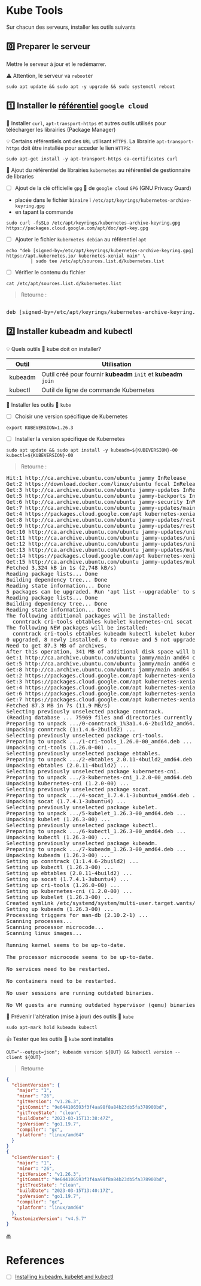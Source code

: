 # Kube Tools

Sur chacun des serveurs, installer les outils suivants

## :zero: Preparer le serveur

Mettre le serveur à jour et le redémarrer.

:warning: Attention, le serveur va `reboot`er

```
sudo apt update && sudo apt -y upgrade && sudo systemctl reboot
```

## :one: Installer le [référentiel](https://docs.docker.com/engine/install/ubuntu/#install-using-the-repository) `google cloud`

:round_pushpin: Installer `curl`, `apt-transport-https` et autres outils utilisés pour télécharger les librairies (Package Manager)

:bulb: Certains référentiels ont des `URL` utilisant `HTTPS`. La librairie `apt-transport-https` doit être installée pour acceder le lien `HTTPS`:

```
sudo apt-get install -y apt-transport-https ca-certificates curl
```

:round_pushpin: Ajout du référentiel de librairies `kubernetes` au référentiel de gestionnaire de libraries  

- [ ] Ajout de la clé officielle `gpg` :key: de `google cloud`  `GPG` (GNU Privacy Guard)
      
* placée dans le fichier `binaire` :grey_exclamation: `/etc/apt/keyrings/kubernetes-archive-keyring.gpg`
* en tapant la commande

```
sudo curl -fsSLo /etc/apt/keyrings/kubernetes-archive-keyring.gpg https://packages.cloud.google.com/apt/doc/apt-key.gpg
```

- [ ] Ajouter le fichier `kubernetes debian` au référentiel `apt`

```
echo "deb [signed-by=/etc/apt/keyrings/kubernetes-archive-keyring.gpg] https://apt.kubernetes.io/ kubernetes-xenial main" \
         | sudo tee /etc/apt/sources.list.d/kubernetes.list
```

- [ ] Vérifier le contenu du fichier

```
cat /etc/apt/sources.list.d/kubernetes.list
```
> Retourne :
<pre> 
deb [signed-by=/etc/apt/keyrings/kubernetes-archive-keyring.gpg] https://apt.kubernetes.io/ kubernetes-xenial main
</pre>

## :two: Installer **kubeadm** and **kubectl**

:bulb: Quels outils :ice_cube: kube doit on installer? 

| Outil   | Utilisation                                                      |
|---------|------------------------------------------------------------------|
| kubeadm | Outil créé pour fournir **kubeadm** `init` et **kubeadm** `join` |
| kubectl | Outil de ligne de commande Kubernetes                            |

:round_pushpin: Installer les outils :ice_cube: `kube`

- [ ] Choisir une version spécifique de Kubernetes

```
export KUBEVERSION=1.26.3
``` 

- [ ] Installer la version spécifique de Kubernetes

```
sudo apt update && sudo apt install -y kubeadm=${KUBEVERSION}-00 kubectl=${KUBEVERSION}-00
```
> Retourne :
<pre>
Hit:1 http://ca.archive.ubuntu.com/ubuntu jammy InRelease
Get:2 https://download.docker.com/linux/ubuntu focal InRelease [57.7 kB]  
Get:3 http://ca.archive.ubuntu.com/ubuntu jammy-updates InRelease [119 kB]     
Get:5 http://ca.archive.ubuntu.com/ubuntu jammy-backports InRelease [108 kB]   
Get:6 http://ca.archive.ubuntu.com/ubuntu jammy-security InRelease [110 kB]    
Get:7 http://ca.archive.ubuntu.com/ubuntu jammy-updates/main amd64 Packages [990 kB]
Get:4 https://packages.cloud.google.com/apt kubernetes-xenial InRelease [8,993 B]
Get:8 http://ca.archive.ubuntu.com/ubuntu jammy-updates/restricted amd64 Packages [744 kB]
Get:9 http://ca.archive.ubuntu.com/ubuntu jammy-updates/restricted amd64 c-n-f Metadata [576 B]
Get:10 http://ca.archive.ubuntu.com/ubuntu jammy-updates/universe amd64 Packages [899 kB]
Get:11 http://ca.archive.ubuntu.com/ubuntu jammy-updates/universe Translation-en [180 kB]
Get:12 http://ca.archive.ubuntu.com/ubuntu jammy-updates/universe amd64 c-n-f Metadata [18.6 kB]
Get:13 http://ca.archive.ubuntu.com/ubuntu jammy-updates/multiverse amd64 Packages [24.1 kB]
Get:14 https://packages.cloud.google.com/apt kubernetes-xenial/main amd64 Packages [64.5 kB]
Get:15 http://ca.archive.ubuntu.com/ubuntu jammy-updates/multiverse amd64 c-n-f Metadata [444 B]
Fetched 3,324 kB in 1s (2,748 kB/s)                            
Reading package lists... Done
Building dependency tree... Done
Reading state information... Done
5 packages can be upgraded. Run 'apt list --upgradable' to see them.
Reading package lists... Done
Building dependency tree... Done
Reading state information... Done
The following additional packages will be installed:
  conntrack cri-tools ebtables kubelet kubernetes-cni socat
The following NEW packages will be installed:
  conntrack cri-tools ebtables kubeadm kubectl kubelet kubernetes-cni socat
0 upgraded, 8 newly installed, 0 to remove and 5 not upgraded.
Need to get 87.3 MB of archives.
After this operation, 341 MB of additional disk space will be used.
Get:1 http://ca.archive.ubuntu.com/ubuntu jammy/main amd64 conntrack amd64 1:1.4.6-2build2 [33.5 kB]
Get:5 http://ca.archive.ubuntu.com/ubuntu jammy/main amd64 ebtables amd64 2.0.11-4build2 [84.9 kB]
Get:8 http://ca.archive.ubuntu.com/ubuntu jammy/main amd64 socat amd64 1.7.4.1-3ubuntu4 [349 kB]
Get:2 https://packages.cloud.google.com/apt kubernetes-xenial/main amd64 cri-tools amd64 1.26.0-00 [18.9 MB]
Get:3 https://packages.cloud.google.com/apt kubernetes-xenial/main amd64 kubernetes-cni amd64 1.2.0-00 [27.6 MB]
Get:4 https://packages.cloud.google.com/apt kubernetes-xenial/main amd64 kubelet amd64 1.26.3-00 [20.5 MB]
Get:6 https://packages.cloud.google.com/apt kubernetes-xenial/main amd64 kubectl amd64 1.26.3-00 [10.1 MB]
Get:7 https://packages.cloud.google.com/apt kubernetes-xenial/main amd64 kubeadm amd64 1.26.3-00 [9,747 kB]     
Fetched 87.3 MB in 7s (11.9 MB/s)                                                                               
Selecting previously unselected package conntrack.
(Reading database ... 75969 files and directories currently installed.)
Preparing to unpack .../0-conntrack_1%3a1.4.6-2build2_amd64.deb ...
Unpacking conntrack (1:1.4.6-2build2) ...
Selecting previously unselected package cri-tools.
Preparing to unpack .../1-cri-tools_1.26.0-00_amd64.deb ...
Unpacking cri-tools (1.26.0-00) ...
Selecting previously unselected package ebtables.
Preparing to unpack .../2-ebtables_2.0.11-4build2_amd64.deb ...
Unpacking ebtables (2.0.11-4build2) ...
Selecting previously unselected package kubernetes-cni.
Preparing to unpack .../3-kubernetes-cni_1.2.0-00_amd64.deb ...
Unpacking kubernetes-cni (1.2.0-00) ...
Selecting previously unselected package socat.
Preparing to unpack .../4-socat_1.7.4.1-3ubuntu4_amd64.deb ...
Unpacking socat (1.7.4.1-3ubuntu4) ...
Selecting previously unselected package kubelet.
Preparing to unpack .../5-kubelet_1.26.3-00_amd64.deb ...
Unpacking kubelet (1.26.3-00) ...
Selecting previously unselected package kubectl.
Preparing to unpack .../6-kubectl_1.26.3-00_amd64.deb ...
Unpacking kubectl (1.26.3-00) ...
Selecting previously unselected package kubeadm.
Preparing to unpack .../7-kubeadm_1.26.3-00_amd64.deb ...
Unpacking kubeadm (1.26.3-00) ...
Setting up conntrack (1:1.4.6-2build2) ...
Setting up kubectl (1.26.3-00) ...
Setting up ebtables (2.0.11-4build2) ...
Setting up socat (1.7.4.1-3ubuntu4) ...
Setting up cri-tools (1.26.0-00) ...
Setting up kubernetes-cni (1.2.0-00) ...
Setting up kubelet (1.26.3-00) ...
Created symlink /etc/systemd/system/multi-user.target.wants/kubelet.service → /lib/systemd/system/kubelet.service.
Setting up kubeadm (1.26.3-00) ...
Processing triggers for man-db (2.10.2-1) ...
Scanning processes...                                                                                            
Scanning processor microcode...                                                                                  
Scanning linux images...                                                                                         

Running kernel seems to be up-to-date.

The processor microcode seems to be up-to-date.

No services need to be restarted.

No containers need to be restarted.

No user sessions are running outdated binaries.

No VM guests are running outdated hypervisor (qemu) binaries on this host.
</pre>

:round_pushpin: Prévenir l'altération (mise à jour) des outils :ice_cube: `kube`

```
sudo apt-mark hold kubeadm kubectl
```

:+1: Tester que les outils :ice_cube: `kube` sont installés

```
OUT="--output=json"; kubeadm version ${OUT} && kubectl version --client ${OUT}
```
> Retourne
```json
{
  "clientVersion": {
    "major": "1",
    "minor": "26",
    "gitVersion": "v1.26.3",
    "gitCommit": "9e644106593f3f4aa98f8a84b23db5fa378900bd",
    "gitTreeState": "clean",
    "buildDate": "2023-03-15T13:38:47Z",
    "goVersion": "go1.19.7",
    "compiler": "gc",
    "platform": "linux/amd64"
  }
}
{
  "clientVersion": {
    "major": "1",
    "minor": "26",
    "gitVersion": "v1.26.3",
    "gitCommit": "9e644106593f3f4aa98f8a84b23db5fa378900bd",
    "gitTreeState": "clean",
    "buildDate": "2023-03-15T13:40:17Z",
    "goVersion": "go1.19.7",
    "compiler": "gc",
    "platform": "linux/amd64"
  },
  "kustomizeVersion": "v4.5.7"
}
```

[:back:](../#round_pushpin-installation-des-outils)

# References

- [ ] [Installing kubeadm, kubelet and kubectl](https://kubernetes.io/docs/setup/production-environment/tools/kubeadm/install-kubeadm/#installing-kubeadm-kubelet-and-kubectl)
